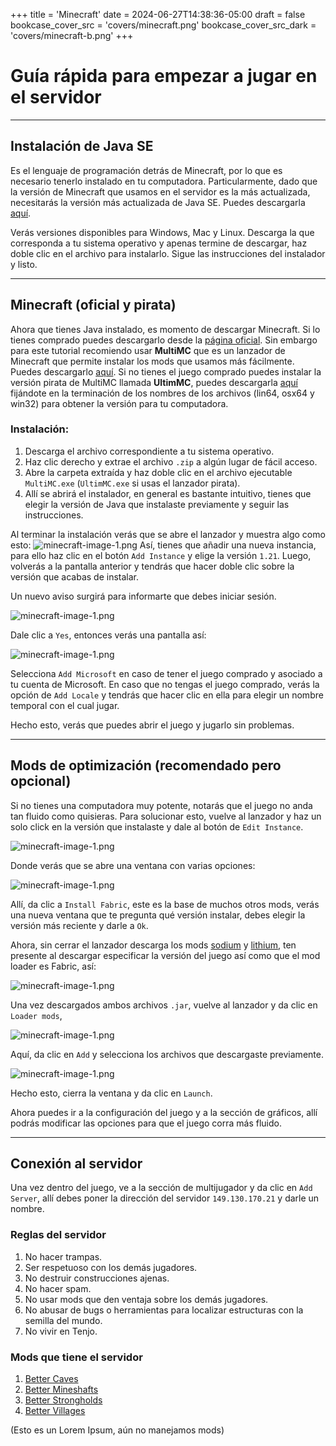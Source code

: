 +++
title = 'Minecraft'
date = 2024-06-27T14:38:36-05:00
draft = false
bookcase_cover_src = 'covers/minecraft.png'
bookcase_cover_src_dark = 'covers/minecraft-b.png'
+++

# Guía rápida para empezar a jugar en el servidor

-----
## Instalación de Java SE
Es el lenguaje de programación detrás de Minecraft, por lo que es necesario tenerlo instalado en tu computadora. Particularmente, dado que la versión de Minecraft que usamos en el servidor es la más actualizada, necesitarás la versión más actualizada de Java SE. Puedes descargarla [aquí](https://www.oracle.com/co/java/technologies/downloads/).

Verás versiones disponibles para Windows, Mac y Linux. Descarga la que corresponda a tu sistema operativo y apenas termine de descargar, haz doble clic en el archivo para instalarlo. Sigue las instrucciones del instalador y listo.

-----
## Minecraft (oficial y pirata)
Ahora que tienes Java instalado, es momento de descargar Minecraft. Si lo tienes comprado puedes descargarlo desde la [página oficial](https://www.minecraft.net/es-es/download/). Sin embargo para este tutorial recomiendo usar **MultiMC** que es un lanzador de Minecraft que permite instalar los mods que usamos más fácilmente. Puedes descargarlo [aquí](https://multimc.org/#Download). Si no tienes el juego comprado puedes instalar la versión pirata de MultiMC llamada **UltimMC**, puedes descargarla [aquí](https://nightly.link/UltimMC/Launcher/workflows/main/develop) fijándote en la terminación de los nombres de los archivos (lin64, osx64 y win32) para obtener la versión para tu computadora.

### Instalación:
1. Descarga el archivo correspondiente a tu sistema operativo.
2. Haz clic derecho y extrae el archivo ```.zip``` a algún lugar de fácil acceso.
3. Abre la carpeta extraída y haz doble clic en el archivo ejecutable ```MultiMC.exe``` (```UltimMC.exe``` si usas el lanzador pirata).
4. Allí se abrirá el instalador, en general es bastante intuitivo, tienes que elegir la versión de Java que instalaste previamente y seguir las instrucciones.

Al terminar la instalación verás que se abre el lanzador y muestra algo como esto:
![minecraft-image-1.png](https://raw.githubusercontent.com/TomGaleano/nuevo_blog/main/public/minecraft-image-1.png)
Así, tienes que añadir una nueva instancia, para ello haz clic en el botón ```Add Instance``` y elige la versión ```1.21```. Luego, volverás a la pantalla anterior y tendrás que hacer doble clic sobre la versión que acabas de instalar.

Un nuevo aviso surgirá para informarte que debes iniciar sesión.

![minecraft-image-1.png](https://raw.githubusercontent.com/TomGaleano/nuevo_blog/main/public/minecraft-image-2.png)

Dale clic a ```Yes```, entonces verás una pantalla así:

![minecraft-image-1.png](https://raw.githubusercontent.com/TomGaleano/nuevo_blog/main/public/minecraft-image-3.png)

Selecciona ```Add Microsoft``` en caso de tener el juego comprado y asociado a tu cuenta de Microsoft. En caso que no tengas el juego comprado, verás la opción de ```Add Locale``` y tendrás que hacer clic en ella para elegir un nombre temporal con el cual jugar.

Hecho esto, verás que puedes abrir el juego y jugarlo sin problemas.

-----

## Mods de optimización (recomendado pero opcional)

Si no tienes una computadora muy potente, notarás que el juego no anda tan fluido como quisieras. Para solucionar esto, vuelve al lanzador y haz un solo click en la versión que instalaste y dale al botón de ```Edit Instance```.

![minecraft-image-1.png](https://raw.githubusercontent.com/TomGaleano/nuevo_blog/main/public/minecraft-image-4.png)

Donde verás que se abre una ventana con varias opciones:

![minecraft-image-1.png](https://raw.githubusercontent.com/TomGaleano/nuevo_blog/main/public/minecraft-image-5.png)

Allí, da clic a ```Install Fabric```, este es la base de muchos otros mods, verás una nueva ventana que te pregunta qué versión instalar, debes elegir la versión más reciente y darle a ```Ok```.

Ahora, sin cerrar el lanzador descarga los mods [sodium](https://www.curseforge.com/minecraft/mc-mods/sodium) y [lithium](https://www.curseforge.com/minecraft/mc-mods/lithium), ten presente al descargar especificar la versión del juego así como que el mod loader es Fabric, así:

![minecraft-image-1.png](https://raw.githubusercontent.com/TomGaleano/nuevo_blog/main/public/minecraft-image-6.png)

Una vez descargados ambos archivos ```.jar```, vuelve al lanzador y da clic en ```Loader mods```,

![minecraft-image-1.png](https://raw.githubusercontent.com/TomGaleano/nuevo_blog/main/public/minecraft-image-7.png)

Aquí, da clic en ```Add``` y selecciona los archivos que descargaste previamente.

![minecraft-image-1.png](https://raw.githubusercontent.com/TomGaleano/nuevo_blog/main/public/minecraft-image-8.png)

Hecho esto, cierra la ventana y da clic en ```Launch```.

Ahora puedes ir a la configuración del juego y a la sección de gráficos, allí podrás modificar las opciones para que el juego corra más fluido.

-----

## Conexión al servidor

Una vez dentro del juego, ve a la sección de multijugador y da clic en ```Add Server```, allí debes poner la dirección del servidor ```149.130.170.21``` y darle un nombre.

### Reglas del servidor
1. No hacer trampas.
2. Ser respetuoso con los demás jugadores.
3. No destruir construcciones ajenas.
4. No hacer spam.
5. No usar mods que den ventaja sobre los demás jugadores.
6. No abusar de bugs o herramientas para localizar estructuras con la semilla del mundo.
7. No vivir en Tenjo.

### Mods que tiene el servidor
1. [Better Caves](https://www.curseforge.com/minecraft/mc-mods/better-caves)
2. [Better Mineshafts](https://www.curseforge.com/minecraft/mc-mods/better-mineshafts)
3. [Better Strongholds](https://www.curseforge.com/minecraft/mc-mods/better-strongholds)
4. [Better Villages](https://www.curseforge.com/minecraft/mc-mods/better-villages)
   
(Esto es un Lorem Ipsum, aún no manejamos mods)
